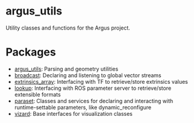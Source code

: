 # argus_utils
Utility classes and functions for the Argus project.

# Packages
* [argus_utils](https://github.com/Humhu/argus_utils/tree/master/argus_utils): Parsing and geometry utilities
* [broadcast](https://github.com/Humhu/argus_utils/tree/master/broadcast): Declaring and listening to global vector streams
* [extrinsics_array](https://github.com/Humhu/argus_utils/tree/master/extrinsics_array): Interfacing with TF to retrieve/store extrinsics values
* [lookup](https://github.com/Humhu/argus_utils/tree/master/lookup): Interfacing with ROS parameter server to retrieve/store extensible formats
* [paraset](https://github.com/Humhu/argus_utils/tree/master/paraset): Classes and services for declaring and interacting with runtime-settable parameters, like dynamic_reconfigure
* [vizard](https://github.com/Humhu/argus_utils/tree/master/vizard): Base interfaces for visualization classes

